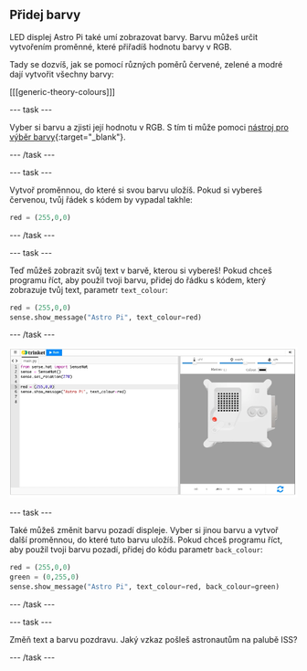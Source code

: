 ## Přidej barvy

LED displej Astro Pi také umí zobrazovat barvy. Barvu můžeš určit vytvořením proměnné, které přiřadíš hodnotu barvy v RGB.

Tady se dozvíš, jak se pomocí různých poměrů červené, zelené a modré dají vytvořit všechny barvy:

[[[generic-theory-colours]]]

--- task ---

Vyber si barvu a zjisti její hodnotu v RGB. S tím ti může pomoci [nástroj pro výběr barvy](https://www.w3schools.com/colors/colors_rgb.asp){:target="_blank"}.

--- /task ---

--- task ---

Vytvoř proměnnou, do které si svou barvu uložíš. Pokud si vybereš červenou, tvůj řádek s kódem by vypadal takhle:

```python
red = (255,0,0)
```

--- /task ---

--- task ---

Teď můžeš zobrazit svůj text v barvě, kterou si vybereš! Pokud chceš programu říct, aby použil tvoji barvu, přidej do řádku s kódem, který zobrazuje tvůj text, parametr `text_colour`:

```python
red = (255,0,0)
sense.show_message("Astro Pi", text_colour=red)
```

--- /task ---

![Emulátor Trinket Sense HAT, na kterém je spuštěn ukázkový program, který posouvá červený text „Astro Pi“ po LED matici](images/M0_2.gif)

--- task ---

Také můžeš změnit barvu pozadí displeje. Vyber si jinou barvu a vytvoř další proměnnou, do které tuto barvu uložíš. Pokud chceš programu říct, aby použil tvoji barvu pozadí, přidej do kódu parametr `back_colour`:

```python
red = (255,0,0)
green = (0,255,0)
sense.show_message("Astro Pi", text_colour=red, back_colour=green)
```

--- /task ---

--- task ---

Změň text a barvu pozdravu. Jaký vzkaz pošleš astronautům na palubě ISS?

--- /task ---
